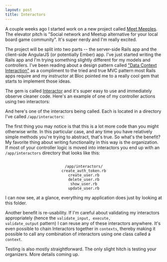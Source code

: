 ```yaml
---
layout: post
title: Interactors
---
```

A couple weeks ago I started work on a new project called <a href="https://github.com/npauzenga/meet_meeples-server" target="_blank">Meet Meeples</a>. The elevator pitch is "Social network and Meetup alternative for your local board game community". It's super nerdy and I'm really excited.

The project will be split into two parts -- the server-side Rails app and the client-side AngularJS (or potentially Ember) app. I've just started writing the Rails app and I'm trying something slightly different for my models and controllers. I've been reading about a design pattern called <a href="http://www.sitepoint.com/dci-the-evolution-of-the-object-oriented-paradigm/" target="_blank">"Data Context Interaction"</a> as a compliment to the tried and true MVC pattern most Rails apps require and my instructor at Bloc pointed me to a really cool gem that starts to implement those ideas.

The gem is called <a href="https://github.com/collectiveidea/interactor" target="_blank">Interactor</a> and it's super easy to use and immediately observe cleaner code. Here's an example of one of my controller actions using two interactors:

<script src="https://gist.github.com/npauzenga/e9220ca640b4ceeed1b7.js"></script>

And here's one of the interactors being called. Each is located in a directory I've called <code>/app/interactors</code>:

<script src="https://gist.github.com/npauzenga/1724b0d815ff2fad80ef.js"></script>

The first thing you may notice is that this is a lot more code than you might otherwise write. In this particular case, and any time you have relatively simple methods you're trying to abstract, that's true. So what's the benefit?
My favorite thing about writing functionality in this way is the organization. If most of your controller logic is moved into interactors you end up with an <code>/app/interactors</code> directory that looks like this:
<p style="text-align: center;"><code>
/app/interactors/
create_auth_token.rb
create_user.rb
delete_user.rb
show_user.rb
update_user.rb
</code></p>

I can now see, at a glance, everything my application does just by looking at this folder.

Another benefit is re-usability. If I'm careful about validating my interactors appropriately (hence the <code>validate_input, execute, validate_output</code> pattern) I can reuse any of these interactors anywhere. It's even possible to chain Interactors together in <code>contexts</code>, thereby making it possible to call any combination of interactors using one class called a <code>context</code>.

Testing is also mostly straightforward. The only slight hitch is testing your organizers. More details coming up.
